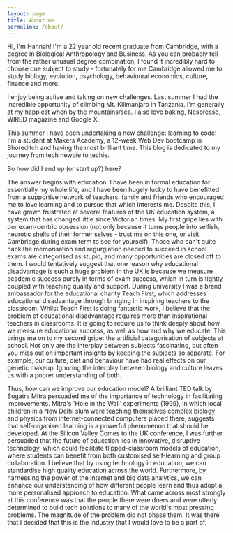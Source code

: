 ```yaml
---
layout: page
title: About me
permalink: /about/
---
```


Hi, I'm Hannah! I'm a 22 year old recent graduate from Cambridge, with a degree in Biological Anthropology and Business. As you can probably tell from the rather unusual degree combination, I found it incredibly hard to choose one subject to study - fortunately for me Cambridge allowed me to study biology, evolution, psychology, behavioural economics, culture, finance and more.

I enjoy being active and taking on new challenges. Last summer I had the incredible opportunity of climbing Mt. Kilimanjaro in Tanzania. I'm generally at my happiest when by the mountains/sea. I also love baking, Nespresso, WIRED magazine and Google X. 

This summer I have been undertaking a new challenge: learning to code! I'm a student at Makers Academy, a 12-week Web Dev bootcamp in Shoreditch and having the most brilliant time. This blog is dedicated to my journey from tech newbie to techie. 

So how did I end up (or start up?) here? 

The answer begins with education. I have been in formal education for essentially my whole life, and I have been hugely lucky to have benefitted from a supportive network of teachers, family and friends who encouraged me to love learning and to pursue that which interests me. Despite this, I have grown frustrated at several features of the UK education system, a system that has changed little since Victorian times. My first gripe lies with our exam-centric obsession (not only because it turns people into selfish, neurotic shells of their former selves - trust me on this one, or visit Cambridge during exam term to see for yourself). Those who can't quite hack the memorisation and regurgiation needed to succeed in school exams are categorised as stupid, and many opportunities are closed off to them. I would tentatively suggest that one reason why educational disadvantage is such a huge problem in the UK is because we measure academic success purely in terms of exam success, which in turn is tightly coupled with teaching quality and support. During university I was a brand ambassador for the educational charity Teach First, which addresses educational disadvantage through bringing in inspiring teachers to the classroom. Whilst Teach First is doing fantastic work, I believe that the problem of educational disadvantage requires more than inspirational teachers in classrooms. It is going to require us to think deeply about how we measure educational success, as well as how and why we educate. This brings me on to my second gripe: the artificial categorisation of subjects at school. Not only are the interplay between subjects fascinating, but often you miss out on important insights by keeping the subjects so separate. For example, our culture, diet and behaviour have had real effects on our genetic makeup. Ignoring the interplay between biology and culture leaves us with a poorer understanding of both.

Thus, how can we improve our education model? A brilliant TED talk by Sugatra Mitra persuaded me of the importance of technology in facilitating improvements. Mitra's 'Hole in the Wall' experiments (1999), in which local children in a New Delhi slum were teaching themselves complex biology and physics from internet-connected computers placed there, suggests that self-organised learning is a powerful phenomenon that should be developed. At the Silicon Valley Comes to the UK conference, I was further persuaded that the future of education lies in innovative, disruptive technology, which could facilitate flipped-classroom models of education, where students can benefit from both customised self-learning and group collaboration. I believe that by using technology in education, we can standardise high quality education across the world. Furthermore, by harnessing the power of the Internet and big data analytics, we can enhance our understanding of how different people learn and thus adopt a more personalised approach to education. What came across most strongly at this conference was that the people there were doers and were utterly determined to build tech solutions to many of the world's most pressing problems. The magnitude of the problem did not phase them. It was there that I decided that this is the industry that I would love to be a part of.

